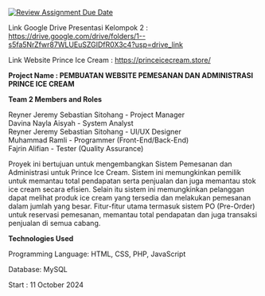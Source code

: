[![Review Assignment Due Date](https://classroom.github.com/assets/deadline-readme-button-22041afd0340ce965d47ae6ef1cefeee28c7c493a6346c4f15d667ab976d596c.svg)](https://classroom.github.com/a/Wq523uwp)

Link Google Drive Presentasi Kelompok 2 : https://drive.google.com/drive/folders/1--s5fa5NrZfwr87WLUEuSZGIDfR0X3c4?usp=drive_link

Link Website Prince Ice Cream : https://princeicecream.store/

**Project Name : PEMBUATAN WEBSITE PEMESANAN DAN ADMINISTRASI PRINCE ICE CREAM**

**Team 2 Members and Roles**

Reyner Jeremy Sebastian Sitohang - Project Manager  
Davina Nayla Aisyah - System Analyst  
Reyner Jeremy Sebastian Sitohang - UI/UX Designer  
Muhammad Ramli - Programmer (Front-End/Back-End)  
Fajrin Alifian - Tester (Quality Assurance)  


Proyek ini bertujuan untuk mengembangkan Sistem Pemesanan dan Administrasi untuk Prince Ice Cream. Sistem ini memungkinkan pemilik untuk memantau total pendapatan serta penjualan dan juga memantau stok ice cream secara efisien. Selain itu sistem ini memungkinkan pelanggan dapat melihat produk ice cream yang tersedia dan melakukan pemesanan dalam jumlah yang besar. Fitur-fitur utama termasuk sistem PO (Pre-Order) untuk reservasi pemesanan, memantau total pendapatan dan juga transaksi penjualan di semua cabang.

**Technologies Used**

Programming Language: HTML, CSS, PHP, JavaScript

Database: MySQL


Start : 11 October 2024

